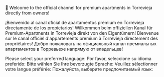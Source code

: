 👋 Welcome to the official channel for premium apartments in Torrevieja directly from owners!

¡Bienvenido al canal oficial de apartamentos premium en Torrevieja directamente de los propietarios!
Willkommen beim offiziellen Kanal für Premium-Apartments in Torrevieja direkt von den Eigentümern!
Bienvenue sur le canal officiel d'appartements premium à Torrevieja directement des propriétaires!
Добро пожаловать на официальный канал премиальных апартаментов в Торревьехе напрямую от владельцев!

Please select your preferred language:
Por favor, seleccione su idioma preferido:
Bitte wählen Sie Ihre bevorzugte Sprache:
Veuillez sélectionner votre langue préférée:
Пожалуйста, выберите предпочитаемый язык:
